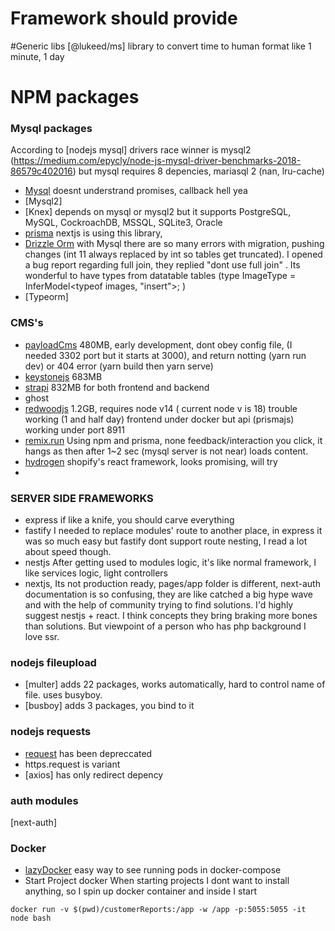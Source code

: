 # Framework should provide

#Generic libs
[@lukeed/ms] library to convert time to human format like 1 minute, 1 day



# NPM packages 
### Mysql packages
According to [nodejs mysql] drivers race winner is mysql2 (https://medium.com/epycly/node-js-mysql-driver-benchmarks-2018-86579c402016)
but mysql requires 8 depencies, mariasql 2 (nan, lru-cache) 
* [Mysql](https://www.npmjs.com/package/mysql)  doesnt understrand promises, callback hell yea
* [Mysql2]
* [Knex] depends on mysql or mysql2 but it supports PostgreSQL, MySQL, CockroachDB, MSSQL, SQLite3, Oracle
* [prisma](https://github.com/prisma/prisma) nextjs is using this library, 
* [Drizzle Orm](https://orm.drizzle.team/docs/quick-start) with Mysql there are so many errors with migration, pushing changes (int 11 always replaced by int so tables get truncated). I opened a bug report regarding full join, they replied "dont use full join" . Its wonderful to have types from datatable tables (type ImageType = InferModel<typeof images, "insert">; ) 
* [Typeorm]  


### CMS's
* [payloadCms](https://github.com/payloadcms/payload) 480MB, early development, dont obey config file, (I needed 3302 port but it starts at 3000), and return notting (yarn run dev) or 404 error (yarn build then yarn serve)
* [keystonejs](keystonejs.com) 683MB
* [strapi](strapi) 832MB for both frontend and backend
* ghost
* [redwoodjs](https://redwoodjs.com/docs/introduction) 1.2GB, requires node v14 ( current node v is 18) trouble working (1 and half day) frontend under docker but api (prismajs) working under port 8911
* [remix.run](https://remix.run/) Using npm and prisma, none feedback/interaction you click, it hangs as then after 1~2 sec (mysql server is not near) loads content.
* [hydrogen](https://shopify.dev/api/hydrogen) shopify's react framework, looks promising, will try
* 


### SERVER SIDE FRAMEWORKS
* express if like a knife, you should carve everything
* fastify I needed to replace modules' route to another place, in express it was so much easy but fastify dont support route nesting, I read a lot about speed though.
* nestjs After getting used to modules logic, it's like normal framework, I like services logic, light controllers
* nextjs, Its not production ready, pages/app folder is different, next-auth documentation is so confusing, they are like catched a big hype wave and with the help of community trying to find solutions. I'd highly suggest nestjs + react. I think concepts they bring braking more bones than solutions. But viewpoint of a person who has php background I love ssr.

### nodejs fileupload
* [multer] adds 22 packages, works automatically, hard to control name of file.  uses busyboy. 
* [busboy] adds 3 packages, you bind to it


### nodejs requests
* [request](https://www.npmjs.com/package/request) has been depreccated
* https.request is variant
* [axios] has only redirect depency

### auth modules
[next-auth] 

### Docker
* [lazyDocker](https://github.com/jesseduffield/lazydocker) easy way to see running pods in docker-compose
*  Start Project docker
When starting projects I dont want to install anything, so I spin up docker container and inside I start
```
docker run -v $(pwd)/customerReports:/app -w /app -p:5055:5055 -it  node bash
```


